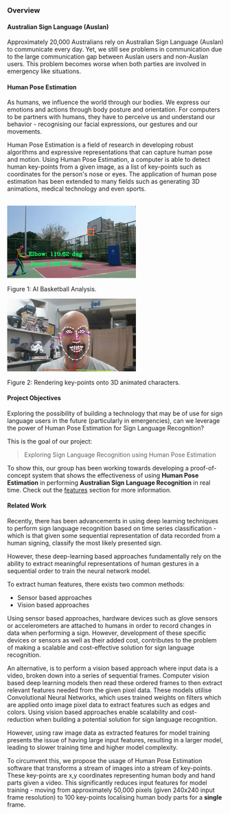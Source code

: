 ### Overview

#### Australian Sign Language (Auslan)

Approximately 20,000 Australians rely on Australian Sign Language (Auslan) to communicate every day. Yet, we still see problems in communication due to the large communication gap between Auslan users and non-Auslan users. This problem becomes worse when both parties are involved in emergency like situations. 

#### Human Pose Estimation

As humans, we influence the world through our bodies. We express our emotions and actions through body posture and orientation. For computers to be partners with humans, they have to perceive us and understand our behavior - recognising our facial expressions, our gestures and our movements.

Human Pose Estimation is a field of research in developing robust algorithms and expressive representations that can capture human pose and motion. Using Human Pose Estimation, a computer is able to detect human key-points from a given image, as a list of key-points such as coordinates for the person's nose or eyes. The application of human pose estimation has been extended to many fields such as generating 3D animations, medical technology and even sports.

<br>
<div class="row center-align">
    <div class="col s12 m6 l6">
        <img src="images/../../images/gifs/ai_bball_cropped.gif" style="width: 300px; height: auto">
        <p> Figure 1: AI Basketball Analysis.</p>
    </div>
    <div class="col s12 m6 l6">
        <img src="images/../../images/gifs/OpenPoseDemo/openpose_animate.gif" style="width: 300px; height: auto">
        <p> Figure 2: Rendering key-points onto 3D animated characters.</p>
    </div>
</div>

#### Project Objectives

Exploring the possibility of building a technology that may be of use for sign language users in the future (particularly in emergencies), can we leverage the power of Human Pose Estimation for Sign Language Recognition?

This is the goal of our project:

> Exploring Sign Language Recognition using Human Pose Estimation

To show this, our group has been working towards developing a proof-of-concept system that shows the effectiveness of using **Human Pose Estimation** in performing **Australian Sign Language Recognition** in real time. Check out the <a href="#features">features</a> section for more information.

#### Related Work

Recently, there has been advancements in using deep learning techniques to perform sign language recognition based on time series classification - which is that given some sequential representation of data recorded from a human signing, classify the most likely presented sign. 

However, these deep-learning based approaches fundamentally rely on the ability to extract meaningful representations of human gestures in a sequential order to train the neural network model.

To extract human features, there exists two common methods:
* Sensor based approaches
* Vision based approaches

Using sensor based approaches, hardware devices such as glove sensors or accelerometers are attached to humans in order to record changes in data when performing a sign. However, development of these specific devices or sensors as well as their added cost, contributes to the problem of making a scalable and cost-effective solution for sign language recognition.

An alternative, is to perform a vision based approach where input data is a video, broken down into a series of sequential frames. Computer vision based deep learning models then read these ordered frames to then extract relevant features needed from the given pixel data. These models utilise Convolutional Neural Networks, which uses trained weights on filters which are applied onto image pixel data to extract features such as edges and colors. Using vision based approaches enable scalability and cost-reduction when building a potential solution for sign language recognition.

However, using raw image data as extracted features for model training presents the issue of having large input features, resulting in a larger model, leading to slower training time and higher model complexity.

To circumvent this, we propose the usage of Human Pose Estimation software that transforms a stream of images into a stream of key-points. These key-points are x,y coordinates representing human body and hand parts given a video. This significantly reduces input features for model training - moving from approximately 50,000 pixels (given 240x240 input frame resolution) to 100 key-points localising human body parts for a **single** frame.








